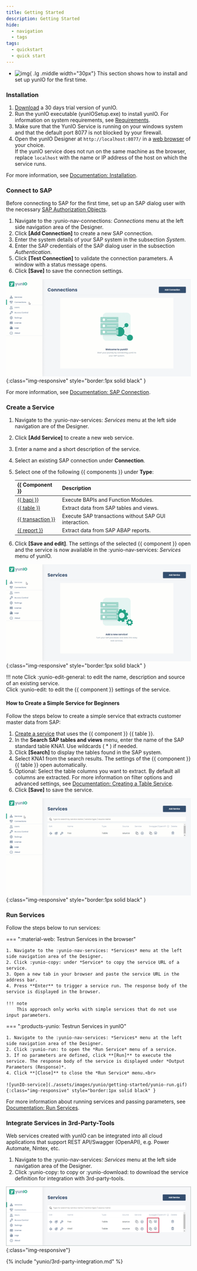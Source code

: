 ```yaml
---
title: Getting Started
description: Getting Started
hide:
  - navigation
  - tags
tags:
  - quickstart
  - quick start  
---
```


<div class="grid cards" markdown>

-   ![img](site:assets/images/logos/theo-thumbs.png){ .lg .middle width="30px"} This section shows how to install and set up yunIO for the first time.

</div>


### Installation

1. [Download](https://theobald-software.com/en/download-trial/) a 30 days trial version of yunIO.
2. Run the yunIO executable (yunIOSetup.exe) to install yunIO.
For information on system requirements, see [Requirements](documentation/setup/requirements.md).
3. Make sure that the YunIO Service is running on your windows system and that the default port 8077 is not blocked by your firewall.<br>
4. Open the yunIO Designer at `http://localhost:8077/` in a [web browser](documentation/setup/requirements.md#supported-web-browsers) of your choice.<br>
If the yunIO service does not run on the same machine as the browser, replace `localhost` with the name or IP address of the host on which the service runs.

For more information, see [Documentation: Installation](documentation/setup/installation-and-update.md).

### Connect to SAP

Before connecting to SAP for the first time, set up an SAP dialog user with the necessary [SAP Authorization Objects](documentation/setup-in-sap/sap-authority-objects.md/#general-authorization-objects).

1. Navigate to the  :yunio-nav-connections: *Connections* menu at the left side navigation area of the Designer.
2. Click **[Add Connection]** to create a new SAP connection.<br>
3. Enter the system details of your SAP system in the subsection *System*.<br>
4. Enter the SAP credentials of the SAP dialog user in the subsection *Authentication*.
5. Click **[Test Connection]** to validate the connection parameters. A window with a status message opens.
6. Click **[Save]** to save the connection settings. <br>

![yunIO-connection](./assets/images/yunio/getting-started/yunio-connections.gif){:class="img-responsive" style="border:1px solid black" }

For more information, see [Documentation: SAP Connection](documentation/sap-connection/index.md).

<!---
![web-ui](./assets/images/yunio/getting-started/add-connection.png){:class="img-responsive"}
![yunIO-connection](./assets/images/yunio/getting-started/yunio-connections.png){:class="img-responsive"}
-->

### Create a Service

1. Navigate to the  :yunio-nav-services: *Services* menu at the left side navigation are of the Designer.
2. Click **[Add Service]** to create a new web service.
3. Enter a name and a short description of the service. 
4. Select an existing SAP connection under **Connection**.
5. Select one of the following {{ components }} under **Type**: 

	|  {{ Component }}  |  Description   |  
	|----------|-------------|
	| [{{ bapi }}](documentation/function-modules-and-bapis/index.md) | Execute BAPIs and Function Modules. |
	| [{{ table }}](documentation/tables-and-views/index.md) | Extract data from SAP tables and views. |
	| [{{ transaction }}](documentation/transactions/index.md) | Execute SAP transactions without SAP GUI interaction. |
	| [{{ report }}](documentation/reports/index.md) | Extract data from SAP ABAP reports. | 

6. Click **[Save and edit]**.
The settings of the selected {{ component }} open and the service is now available in the :yunio-nav-services: *Services* menu of yunIO.<br>

![yunIO-service](./assets/images/yunio/getting-started/yunio-services.gif){:class="img-responsive" style="border:1px solid black" }

!!! note
	Click :yunio-edit-general: to edit the name, description and source of an existing service.<br>
	Click :yunio-edit: to edit the {{ component }} settings of the service. <br>


#### How to Create a Simple Service for Beginners

Follow the steps below to create a simple service that extracts customer master data from SAP:

1. [Create a service](#create-a-service) that uses the {{ component }} {{ table }}.
2. In the **Search SAP tables and views** menu, enter the name of the SAP standard table KNA1. Use wildcards ( * ) if needed.
3. Click **[Search]** to display the tables found in the SAP system.
4. Select KNA1 from the search results. The settings of the {{ component }} {{ table }} open automatically.
5. Optional: Select the table columns you want to extract. By default all columns are extracted. 
For more information on filter options and advanced settings, see [Documentation: Creating a Table Service](documentation/tables-and-views/create-a-table-service.md/#next-steps).
6. Click **[Save]** to save the service.<br>

![yunIO-sample-service](./assets/images/yunio/getting-started/yunio-sample-service.gif){:class="img-responsive" style="border:1px solid black" }

<!---
![yunIO-new-service](./assets/images/yunio/yunio-services.png){:class="img-responsive" width="750px"}
![yunIO-new-service](./assets/images/yunio/create-table.png){:class="img-responsive" width="750px"}

yunIO offers the following features for reading and writing data from and to SAP:

	- [{{ bapi }}](./documentation/function-modules-and-bapis/index.md) - executes BAPIs and function modules
	- [{{ table }}](./documentation/tables-and-views/index.md) - extracts data from SAP tables and views
	- [{{ transaction }}](./documentation/transactions/index.md) - executes SAP transactions without SAP GUI interaction
	- [{{ report }}](./documentation/reports/index.md) - extracts SAP ABAP reports

!!! tip 

	Follow the steps below to create a simple test service that extracts customer master data from SAP
	
	1. [Create a service](#create-a-service) that uses the {{ component }} {{ table }}.
	2. In the **Search SAP tables and views** menu, enter the name of the SAP standard table KNA1. Use wildcards ( * ) if needed.
	3. Click **[Search]** to display the tables found in the SAP system.
	4. Select KNA1 from the search results. The settings of the {{ component }} {{ table }} open automatically.
	5. Optional: Select the table columns you want to extract. By default all columns are extracted. 
	For more information on filter options and advanced settings, see [Documentation: Creating a Table Service](documentation/tables-and-views/creating-a-table-service.md/#settings).
	6. Click **[Save]** to save the service.<br>
	![yunIO-sample-service](./assets/images/yunio/getting-started/yunio-sample-service.gif){:class="img-responsive" style="border:1px solid black" }


### Run a Service

Follow the steps below to testrun a service directly in yunIO:

1. Navigate to the :yunio-nav-services: *Services* menu at the left side navigation area of the Designer.
2. Click :yunio-run: to open the *Run Service* menu of a service.
3. Click **[Run]** to execute the service. <br>
The response body of the service is displayed under *Output Parameters (Response)*.
4. Click **[Close]** to close the *Run Service* menu.<br>
![yunIO-service](./assets/images/yunio/getting-started/yunio-run.gif){:class="img-responsive" style="border:1px solid black" }

For more information about running services and passing parameters, see [Documentation: Run Services](./documentation/run-services.md).

#### How to Integrate yunIO Services with 3rd-Party-Tools
1. Navigate to the  :yunio-nav-services: *Services* menu at the left side navigation are of the Designer.
2. Click :yunio-copy: to copy or :yunio-download: to download the service definition for integration with 3rd-party-tools. 

Web services created with yunIO can be integrated into all cloud applications that support REST API/Swagger (OpenAPI), e.g. Power Automate, Nintex, etc.
{% include "yunio/3rd-party-integration.md" %}

-->

### Run Services

Follow the steps below to run services:

=== ":material-web: Testrun Services in the browser"

	1. Navigate to the :yunio-nav-services: *Services* menu at the left side navigation area of the Designer.
	2. Click :yunio-copy: under *Service* to copy the service URL of a service.
	3. Open a new tab in your browser and paste the service URL in the address bar.
	4. Press **Enter** to trigger a service run. The response body of the service is displayed in the browser.
	
	!!! note
		This approach only works with simple services that do not use input parameters.


=== ":products-yunio: Testrun Services in yunIO"

	1. Navigate to the :yunio-nav-services: *Services* menu at the left side navigation area of the Designer.
	2. Click :yunio-run: to open the *Run Service* menu of a service.
	3. If no parameters are defined, click **[Run]** to execute the service. The response body of the service is displayed under *Output Parameters (Response)*.
	4. Click **[Close]** to close the *Run Service* menu.<br>
	
	![yunIO-service](./assets/images/yunio/getting-started/yunio-run.gif){:class="img-responsive" style="border:1px solid black" }

For more information about running services and passing parameters, see [Documentation: Run Services](./documentation/run-services.md).

### Integrate Services in 3rd-Party-Tools

Web services created with yunIO can be integrated into all cloud applications that support REST API/Swagger (OpenAPI), e.g. Power Automate, Nintex, etc.

1. Navigate to the  :yunio-nav-services: *Services* menu at the left side navigation area of the Designer.
2. Click :yunio-copy: to copy or :yunio-download: to download the service definition for integration with 3rd-party-tools. <br>
	
![yunIO-service](./assets/images/yunio/getting-started/yunio-services.png){:class="img-responsive"}

{% include "yunio/3rd-party-integration.md" %}

